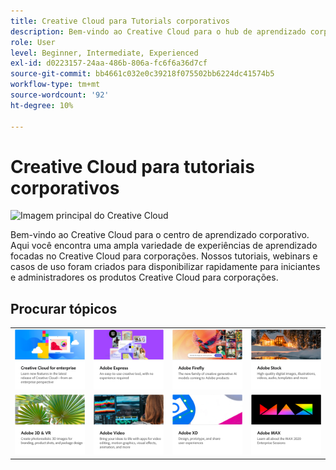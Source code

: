```yaml
---
title: Creative Cloud para Tutorials corporativos
description: Bem-vindo ao Creative Cloud para o hub de aprendizado corporativo
role: User
level: Beginner, Intermediate, Experienced
exl-id: d0223157-24aa-486b-806a-fc6f6a36d7cf
source-git-commit: bb4661c032e0c39218f075502bb6224dc41574b5
workflow-type: tm+mt
source-wordcount: '92'
ht-degree: 10%

---
```


# Creative Cloud para tutoriais corporativos

![Imagem principal do Creative Cloud](assets/hero_cce.jpg)

Bem-vindo ao Creative Cloud para o centro de aprendizado corporativo. Aqui você encontra uma ampla variedade de experiências de aprendizado focadas no Creative Cloud para corporações. Nossos tutoriais, webinars e casos de uso foram criados para disponibilizar rapidamente para iniciantes e administradores os produtos Creative Cloud para corporações.

## Procurar tópicos

<table style="table-layout:fixed">
<tr>
  <td>
    <a href="cce/overview-cce.md">
      <img alt="Creative Cloud para corporações" src="assets/CCecard.png" />
    </a>
  </td>
  <td>
    <a href="express/overview-express.md">
      <img alt="Adobe Express" src="assets/Expresscard.png" />
    </a>
  </td>
  <td>
    <a href="firefly/overview-firefly.md">
      <img alt="Adobe Firefly" src="assets/Fireflycard.png" />
    </a>
  </td>
  <td>
    <a href="stock/overview-stock.md">
      <img alt="Adobe Stock" src="assets/Stockcard.png" />
    </a>
  </td>
</tr>
  <td>
   <a href="3di/overview-3di.md">
      <img alt="Adobe 3D e VR" src="assets/3Dcard.png" />
    </a>
  </td>
  <td>
  <a href="dva/overview-dva.md">
      <img alt="Vídeo Adobe" src="assets/Videocard.png" />
    </a>
  </td>
  <td>
    <a href="xd/overview-xd.md">
      <img alt="Adobe XD" src="assets/XDcard.png" />
    </a>
  </td>
  <td>
    <a href="max/overview-max.md">
      <img alt="Adobe MAX" src="assets/Maxcard.png" />
    </a>
  </td>
</tr>
</table>
